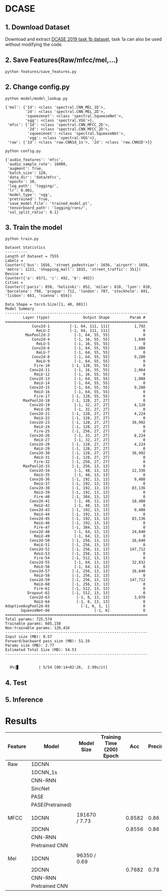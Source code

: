 # DCASE

## 1. Download Dataset 
Download and extract [DCASE 2019 task 1b dataset](https://zenodo.org/record/2589332), task 1a can also be used without modifying the code.

## 2. Save Features(Raw/mfcc/mel,...)
```
python features/save_features.py
```

## 2. Change config.py
```
python model/model_lookup.py
```
```
{'mel': {'1d': <class 'spectral.CNN_MEL_1D'>,
         '2d': <class 'spectral.CNN_MEL_2D'>,
         'squeezenet': <class 'spectral.SqueezeNet'>,
         'vgg': <class 'spectral.VGG'>},
 'mfcc': {'1d': <class 'spectral.CNN_MFCC_2D'>,
          '2d': <class 'spectral.CNN_MFCC_2D'>,
          'squeezenet': <class 'spectral.SqueezeNet'>,
          'vgg': <class 'spectral.VGG'>},
 'raw': {'1d': <class 'raw.CNN1d_1s'>, '2d': <class 'raw.CNN1D'>}}
```
```
python config.py
```
```
{'audio_features': 'mfcc',
 'audio_sample_rate': 16000,
 'augment': True,
 'batch_size': 128,
 'data_dir': 'data/mfcc',
 'epochs': 10,
 'log_path': 'logging/',
 'lr': 0.001,
 'model_type': 'vgg',
 'pretrained': True,
 'save_model_file': 'trained_model.pt',
 'tensorboard_path': 'logging/runs/',
 'val_split_ratio': 0.1}
```
## 3. Train the model
```
python train.py
```
```
Dataset Statistics
----------
Length of Dataset = 7555
Labels =
Counter({'bus': 1656, 'street_pedestrian': 1656, 'airport': 1656, 'metro': 1221, 'shopping_mall': 1015, 'street_traffic': 351})
Device =
Counter({'a': 6571, 'c': 492, 'b': 492})
Cities =
Counter({'paris': 858, 'helsinki': 852, 'milan': 810, 'lyon': 810, 'barcelona': 798, 'prague': 712, 'london': 707, 'stockholm': 691, 'lisbon': 663, 'vienna': 654})

Data Shape = torch.Size([1, 40, 801])
Model Summary
----------------------------------------------------------------
        Layer (type)               Output Shape         Param #
================================================================
            Conv2d-1         [-1, 64, 111, 111]           1,792
              ReLU-2         [-1, 64, 111, 111]               0
         MaxPool2d-3           [-1, 64, 55, 55]               0
            Conv2d-4           [-1, 16, 55, 55]           1,040
              ReLU-5           [-1, 16, 55, 55]               0
            Conv2d-6           [-1, 64, 55, 55]           1,088
              ReLU-7           [-1, 64, 55, 55]               0
            Conv2d-8           [-1, 64, 55, 55]           9,280
              ReLU-9           [-1, 64, 55, 55]               0
             Fire-10          [-1, 128, 55, 55]               0
           Conv2d-11           [-1, 16, 55, 55]           2,064
             ReLU-12           [-1, 16, 55, 55]               0
           Conv2d-13           [-1, 64, 55, 55]           1,088
             ReLU-14           [-1, 64, 55, 55]               0
           Conv2d-15           [-1, 64, 55, 55]           9,280
             ReLU-16           [-1, 64, 55, 55]               0
             Fire-17          [-1, 128, 55, 55]               0
        MaxPool2d-18          [-1, 128, 27, 27]               0
           Conv2d-19           [-1, 32, 27, 27]           4,128
             ReLU-20           [-1, 32, 27, 27]               0
           Conv2d-21          [-1, 128, 27, 27]           4,224
             ReLU-22          [-1, 128, 27, 27]               0
           Conv2d-23          [-1, 128, 27, 27]          36,992
             ReLU-24          [-1, 128, 27, 27]               0
             Fire-25          [-1, 256, 27, 27]               0
           Conv2d-26           [-1, 32, 27, 27]           8,224
             ReLU-27           [-1, 32, 27, 27]               0
           Conv2d-28          [-1, 128, 27, 27]           4,224
             ReLU-29          [-1, 128, 27, 27]               0
           Conv2d-30          [-1, 128, 27, 27]          36,992
             ReLU-31          [-1, 128, 27, 27]               0
             Fire-32          [-1, 256, 27, 27]               0
        MaxPool2d-33          [-1, 256, 13, 13]               0
           Conv2d-34           [-1, 48, 13, 13]          12,336
             ReLU-35           [-1, 48, 13, 13]               0
           Conv2d-36          [-1, 192, 13, 13]           9,408
             ReLU-37          [-1, 192, 13, 13]               0
           Conv2d-38          [-1, 192, 13, 13]          83,136
             ReLU-39          [-1, 192, 13, 13]               0
             Fire-40          [-1, 384, 13, 13]               0
           Conv2d-41           [-1, 48, 13, 13]          18,480
             ReLU-42           [-1, 48, 13, 13]               0
           Conv2d-43          [-1, 192, 13, 13]           9,408
             ReLU-44          [-1, 192, 13, 13]               0
           Conv2d-45          [-1, 192, 13, 13]          83,136
             ReLU-46          [-1, 192, 13, 13]               0
             Fire-47          [-1, 384, 13, 13]               0
           Conv2d-48           [-1, 64, 13, 13]          24,640
             ReLU-49           [-1, 64, 13, 13]               0
           Conv2d-50          [-1, 256, 13, 13]          16,640
             ReLU-51          [-1, 256, 13, 13]               0
           Conv2d-52          [-1, 256, 13, 13]         147,712
             ReLU-53          [-1, 256, 13, 13]               0
             Fire-54          [-1, 512, 13, 13]               0
           Conv2d-55           [-1, 64, 13, 13]          32,832
             ReLU-56           [-1, 64, 13, 13]               0
           Conv2d-57          [-1, 256, 13, 13]          16,640
             ReLU-58          [-1, 256, 13, 13]               0
           Conv2d-59          [-1, 256, 13, 13]         147,712
             ReLU-60          [-1, 256, 13, 13]               0
             Fire-61          [-1, 512, 13, 13]               0
          Dropout-62          [-1, 512, 13, 13]               0
           Conv2d-63            [-1, 6, 13, 13]           3,078
             ReLU-64            [-1, 6, 13, 13]               0
AdaptiveAvgPool2d-65              [-1, 6, 1, 1]               0
       SqueezeNet-66                    [-1, 6]               0
================================================================
Total params: 725,574
Trainable params: 605,158
Non-trainable params: 120,416
----------------------------------------------------------------
Input size (MB): 0.57
Forward/backward pass size (MB): 51.19
Params size (MB): 2.77
Estimated Total Size (MB): 54.53
----------------------------------------------------------------


  9%|▉         | 5/54 [00:14<02:26,  2.99s/it]
```

## 4. Test 

## 5. Inference



# Results
| Feature | Model            | Model Size    | Training Time (200) Epoch | Acc    | Precision | Recall | f1   |
|---------|------------------|---------------|---------------------------|--------|-----------|--------|------|
| Raw     | 1DCNN            |               |                           |        |           |        |      |
|         | 1DCNN_1s         |               |                           |        |           |        |      |
|         | CNN-RNN          |               |                           |        |           |        |      |
|         | SincNet          |               |                           |        |           |        |      |
|         | PASE             |               |                           |        |           |        |      |
|         | PASE(Pretrained) |               |                           |        |           |        |      |
|         |                  |               |                           |        |           |        |      |
| MFCC    | 1DCNN            | 191670 / 7.73 |                           | 0.8582 | 0.86      | 0.86   | 0.86 |
|         | 2DCNN            |               |                           | 0.8556 | 0.86      | 0.86   | 0.85 |
|         | CNN-RNN          |               |                           |        |           |        |      |
|         | Pretrained CNN   |               |                           |        |           |        |      |
|         |                  |               |                           |        |           |        |      |
| Mel     | 1DCNN            | 96350 / 0.69  |                           |        |           |        |      |
|         | 2DCNN            |               |                           | 0.7682 | 0.78      | 0.78   | 0.78 |
|         | CNN-RNN          |               |                           |        |           |        |      |
|         | Pretrained CNN   |               |                           |        |           |        |      |
